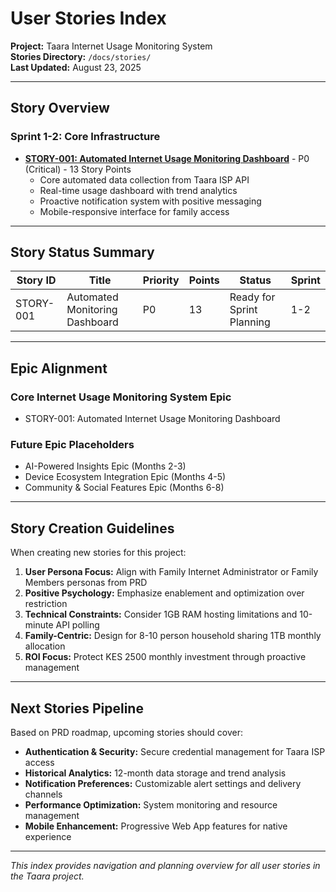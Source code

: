 # User Stories Index

**Project:** Taara Internet Usage Monitoring System  
**Stories Directory:** `/docs/stories/`  
**Last Updated:** August 23, 2025  

---

## Story Overview

### Sprint 1-2: Core Infrastructure
- **[STORY-001: Automated Internet Usage Monitoring Dashboard](story-001-automated-monitoring-dashboard.md)** - P0 (Critical) - 13 Story Points
  - Core automated data collection from Taara ISP API
  - Real-time usage dashboard with trend analytics
  - Proactive notification system with positive messaging
  - Mobile-responsive interface for family access

---

## Story Status Summary

| Story ID | Title | Priority | Points | Status | Sprint |
|----------|-------|----------|---------|---------|---------|
| STORY-001 | Automated Monitoring Dashboard | P0 | 13 | Ready for Sprint Planning | 1-2 |

---

## Epic Alignment

### Core Internet Usage Monitoring System Epic
- STORY-001: Automated Internet Usage Monitoring Dashboard

### Future Epic Placeholders
- AI-Powered Insights Epic (Months 2-3)
- Device Ecosystem Integration Epic (Months 4-5)  
- Community & Social Features Epic (Months 6-8)

---

## Story Creation Guidelines

When creating new stories for this project:

1. **User Persona Focus:** Align with Family Internet Administrator or Family Members personas from PRD
2. **Positive Psychology:** Emphasize enablement and optimization over restriction
3. **Technical Constraints:** Consider 1GB RAM hosting limitations and 10-minute API polling
4. **Family-Centric:** Design for 8-10 person household sharing 1TB monthly allocation
5. **ROI Focus:** Protect KES 2500 monthly investment through proactive management

---

## Next Stories Pipeline

Based on PRD roadmap, upcoming stories should cover:

- **Authentication & Security:** Secure credential management for Taara ISP access
- **Historical Analytics:** 12-month data storage and trend analysis
- **Notification Preferences:** Customizable alert settings and delivery channels
- **Performance Optimization:** System monitoring and resource management
- **Mobile Enhancement:** Progressive Web App features for native experience

---

*This index provides navigation and planning overview for all user stories in the Taara project.*
